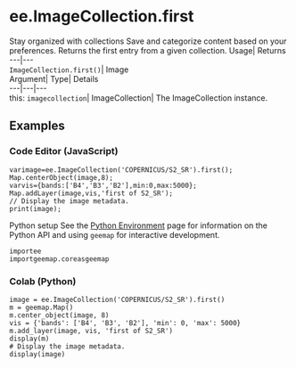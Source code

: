  
#  ee.ImageCollection.first
Stay organized with collections  Save and categorize content based on your preferences. 
Returns the first entry from a given collection. Usage| Returns  
---|---  
`ImageCollection.first()`| Image  
Argument| Type| Details  
---|---|---  
this: `imagecollection`| ImageCollection| The ImageCollection instance.  
## Examples
### Code Editor (JavaScript)
```
varimage=ee.ImageCollection('COPERNICUS/S2_SR').first();
Map.centerObject(image,8);
varvis={bands:['B4','B3','B2'],min:0,max:5000};
Map.addLayer(image,vis,'first of S2_SR');
// Display the image metadata.
print(image);
```

Python setup
See the [ Python Environment](https://developers.google.com/earth-engine/guides/python_install) page for information on the Python API and using `geemap` for interactive development.
```
importee
importgeemap.coreasgeemap
```

### Colab (Python)
```
image = ee.ImageCollection('COPERNICUS/S2_SR').first()
m = geemap.Map()
m.center_object(image, 8)
vis = {'bands': ['B4', 'B3', 'B2'], 'min': 0, 'max': 5000}
m.add_layer(image, vis, 'first of S2_SR')
display(m)
# Display the image metadata.
display(image)
```

